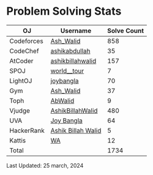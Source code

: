# Problem Solving Stats


| OJ | Username | Solve Count |
| -- | -------- | ----------- |
| Codeforces | [Ash_Walid](https://codeforces.com/profile/Ash_Walid) | 858 |
| CodeChef | [ashikabdullah](https://www.codechef.com/users/ashikabdullah) | 35 |
| AtCoder | [ashikbillahwalid](https://atcoder.jp/users/ashikbillahwalid) | 157 |
| SPOJ | [world__tour](https://www.spoj.com/users/sjshohag/) | 7 | 
| LightOJ | [joybangla](https://lightoj.com/user/youkn0wwho) | 70 | 
| Gym| [Ash_Walid](https://codeforces.com/profile/Ash_Walid) | 37 |
| Toph | [AbWalid](https://www.spoj.com/users/world__tour/) | 9 |
| Vjudge | [AshikBillahWalid](https://vjudge.net/user/AshikBillahWalid) | 480 |
| UVA | [Joy Bangla](https://uhunt.onlinejudge.org/id/1195938) | 64 |
| HackerRank | [Ashik Billah Walid](https://www.hackerrank.com/profile/h20101111) | 5 |
| Kattis | [WA](https://open.kattis.com/users/) | 12 |
| Total | | 1734 |

Last Updated: 25 march, 2024
